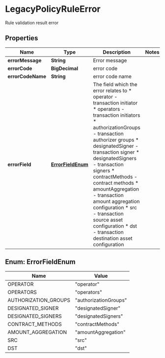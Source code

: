

# LegacyPolicyRuleError

Rule validation result error

## Properties

| Name | Type | Description | Notes |
|------------ | ------------- | ------------- | -------------|
|**errorMessage** | **String** | Error message |  |
|**errorCode** | **BigDecimal** | error code |  |
|**errorCodeName** | **String** | error code name |  |
|**errorField** | [**ErrorFieldEnum**](#ErrorFieldEnum) | The field which the error relates to * operator - transaction initiator * operators - transaction initiators * authorizationGroups - transaction authorizer groups * designatedSigner - transaction signer * designatedSigners - transaction signers * contractMethods - contract methods * amountAggregation - transaction amount aggregation configuration * src - transaction source asset configuration * dst - transaction destination asset configuration  |  |



## Enum: ErrorFieldEnum

| Name | Value |
|---- | -----|
| OPERATOR | &quot;operator&quot; |
| OPERATORS | &quot;operators&quot; |
| AUTHORIZATION_GROUPS | &quot;authorizationGroups&quot; |
| DESIGNATED_SIGNER | &quot;designatedSigner&quot; |
| DESIGNATED_SIGNERS | &quot;designatedSigners&quot; |
| CONTRACT_METHODS | &quot;contractMethods&quot; |
| AMOUNT_AGGREGATION | &quot;amountAggregation&quot; |
| SRC | &quot;src&quot; |
| DST | &quot;dst&quot; |




